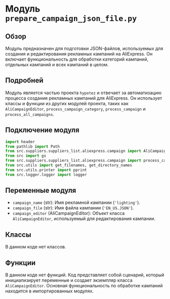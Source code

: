 # Модуль `prepare_campaign_json_file.py`

## Обзор

Модуль предназначен для подготовки JSON-файлов, используемых для создания и редактирования рекламных кампаний на AliExpress. Он включает функциональность для обработки категорий кампаний, отдельных кампаний и всех кампаний в целом.

## Подробней

Модуль является частью проекта `hypotez` и отвечает за автоматизацию процесса создания рекламных кампаний для AliExpress. Он использует классы и функции из других модулей проекта, таких как `AliCampaignEditor`, `process_campaign_category`, `process_campaign` и `process_all_campaigns`.

## Подключение модуля

```python
import header
from pathlib import Path
from src.suppliers.suppliers_list.aliexpress.campaign import AliCampaignEditor
from src import gs
from src.suppliers.suppliers_list.aliexpress.campaign import process_campaign_category, process_campaign,  process_all_campaigns
from src.utils import get_filenames, get_directory_names
from src.utils.printer import pprint
from src.logger.logger import logger
```

## Переменные модуля

- `campaign_name` (str): Имя рекламной кампании (`'lighting'`).
- `campaign_file` (str): Имя файла кампании (`'EN_US.JSON'`).
- `campaign_editor` (AliCampaignEditor): Объект класса `AliCampaignEditor`, используемый для редактирования кампании.

## Классы

В данном коде нет классов.

## Функции

В данном коде нет функций. Код представляет собой сценарий, который инициализирует переменные и создает экземпляр класса `AliCampaignEditor`. Основная функциональность по обработке кампаний находится в импортированных модулях.